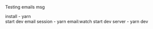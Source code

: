Testing emails msg

install  - yarn \
start dev email session - yarn email:watch
start dev server - yarn dev